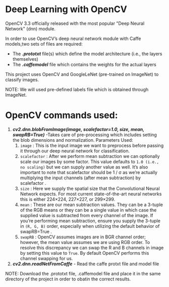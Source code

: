 # Deep Learning with OpenCV

OpenCV 3.3 officially released with the most popular "Deep Neural Network" (dnn) module.

In order to use OpenCV’s deep neural network module with Caffe models,two sets of files are required:

* The ***.prototxt*** file(s) which define the model architecture (i.e., the layers themselves)
* The ***.caffemodel*** file which contains the weights for the actual layers

This project uses OpenCV and GoogleLeNet (pre-trained on ImageNet) to classify images.

NOTE: We will used pre-defined labels file which is obtained through ImageNet.

# OpenCV commands used:
1) ***cv2.dnn.blobFromImage(image, scalefactor=1.0, size, mean, swapRB=True)*** -Takes care of pre-processing which includes setting the blob dimensions and normalization.
 Parameters Used:
    1) `image` : This is the input image we want to preprocess before passing it through our deep neural network for classification.
    2) `scalefactor` : After we perform mean subtraction we can optionally scale our images by some factor. This value defaults to `1.0 (i.e., no scaling)` but we can supply another value as well. It’s also important to note that scalefactor should be 1 / σ as we’re actually multiplying the input channels (after mean subtraction) by scalefactor .
    3) `size` : Here we supply the spatial size that the Convolutional Neural Network expects. For most current state-of-the-art neural networks this is either 224×224, 227×227, or 299×299.
    4) `mean` : These are our mean subtraction values. They can be a 3-tuple of the RGB means or they can be a single value in which case the supplied value is subtracted from every channel of the image. If you’re performing mean subtraction, ensure you supply the 3-tuple in `(R, G, B)` order, especially when utilizing the default behavior of swapRB=True .
    5) `swapRB` : OpenCV assumes images are in BGR channel order; however, the mean value assumes we are using RGB order. To resolve this discrepancy we can swap the R and B channels in image by setting this value to `True`. By default OpenCV performs this channel swapping for us.
2) ***cv2.dnn.readNetFromCaffe*** - Read the caffe protxt file and model file

NOTE: Download the .prototxt file, .caffemodel file and place it in the same directory of the project in order to obatin the correct results. 
